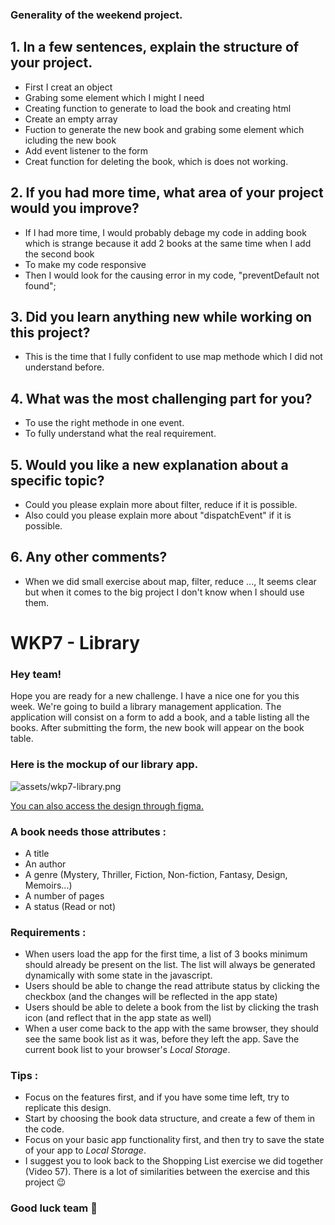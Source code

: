 ### Generality of the weekend project.


## 1. In a few sentences,  explain the structure of your project.

   - First I creat an object
   - Grabing some element which I might I need
   - Creating function to generate to load the book and creating html
   - Create an empty array
   - Fuction to generate the new book and grabing some element which icluding the new book
   - Add event listener to the form
   - Creat function for deleting the book, which is does not working. 

## 2. If you had more time, what area of your project would you improve?

   - If I had more time, I would probably debage my code in adding book which is strange because it add 2 books at the same time when I add the second book
   - To make my code responsive
   - Then I would look for the causing error in my code, "preventDefault not found";

## 3. Did you learn anything new while working on this project?

   - This is the time that I fully confident to use map methode which I did not understand before.

## 4. What was the most challenging part for you?

   - To use the right methode in one event.
   - To fully understand what the real requirement.


## 5. Would you like a new explanation about a specific topic?

   - Could you please explain more about filter, reduce if it is possible.
   - Also could you please explain more about "dispatchEvent" if it is possible.

## 6. Any other comments?

   - When we did small exercise about map, filter, reduce ..., It seems clear but when it comes to the big project I don't know when I should use them.






# WKP7 - Library

### Hey team!

Hope you are ready for a new challenge. I have a nice one for you this week. We're going to build a library management application. The application will consist on a form to add a book, and a table listing all the books. After submitting the form, the new book will appear on the book table.

### Here is the mockup of our library app.

![assets/wkp7-library.png](assets/wkp7-library.png)

[You can also access the design through figma.](https://www.figma.com/file/FoD2jZb5oOGZvTUMop0nbA/WKP7?node-id=1%3A2)

### A book needs those attributes :

-   A title
-   An author
-   A genre (Mystery, Thriller, Fiction, Non-fiction, Fantasy, Design, Memoirs...)
-   A number of pages
-   A status (Read or not)

### Requirements :

-   When users load the app for the first time, a list of 3 books minimum should already be present on the list. The list will always be generated dynamically with some state in the javascript.
-   Users should be able to change the read attribute status by clicking the checkbox (and the changes will be reflected in the app state)
-   Users should be able to delete a book from the list by clicking the trash icon (and reflect that in the app state as well)
-   When a user come back to the app with the same browser, they should see the same book list as it was, before they left the app. Save the current book list to your browser's _Local Storage_.

### Tips :

-   Focus on the features first, and if you have some time left, try to replicate this design.
-   Start by choosing the book data structure, and create a few of them in the code.
-   Focus on your basic app functionality first, and then try to save the state of your app to _Local Storage_.
-   I suggest you to look back to the Shopping List exercise we did together (Video 57). There is a lot of similarities between the exercise and this project 😉

### Good luck team 🙌
